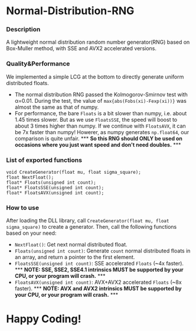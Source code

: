 # Normal-Distribution-RNG

### Description
A lightweight normal distribution random number generator(RNG) based on Box-Muller method, with SSE and AVX2 accelerated versions.

### Quality&Performance
We implemented a simple LCG at the bottom to directly generate uniform distributed floats.
- The normal distribution RNG passed the Kolmogorov-Smirnov test with α=0.01. During the test, the value of `max{abs(Fobs(xi)-Fexp(xi))}` was almost the same as that of numpy.
- For performance, the bare `Floats` is a bit slower than numpy, i.e. about 1.45 times slower. But as we use `FloatsSSE`, the speed will boost to about 3 times higher than numpy. If we continue with `FloatsAVX`, it can be 7x faster than numpy! Howerer, as numpy generates `np.float64`, our comparison is quite unfair. *** **So this RNG should ONLY be used on occasions where you just want speed and don't need doubles.** ***

### List of exported functions

```
void CreateGenerator(float mu, float sigma_square);
float NextFloat();
float* Floats(unsigned int count);
float* FloatsSSE(unsigned int count);
float* FloatsAVX(unsigned int count);
```

### How to use
After loading the DLL library, call
`CreateGenerator(float mu, float sigma_square)` to create a generator.
Then, call the following functions based on your need:
- `NextFloat()`: Get next normal distributed float.
- `Floats(unsigned int count)`: Generate `count` normal distributed floats in an array, and return a pointer to the first element.
- `FloatsSSE(unsigned int count)`: SSE accelerated `Floats` (~4x faster). *** **NOTE: SSE, SSE2, SSE4.1 intrinsics MUST be supported by your CPU, or your program will crash.** ***
- `FloatsAVX(unsigned int count)`: AVX+AVX2 accelerated `Floats` (~8x faster). *** **NOTE: AVX and AVX2 intrinsics MUST be supported by your CPU, or your program will crash.** ***

# Happy Coding!
